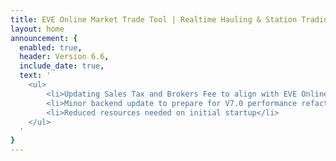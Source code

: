 ```yaml
---
title: EVE Online Market Trade Tool | Realtime Hauling & Station Trading
layout: home
announcement: {
  enabled: true,
  header: Version 6.6,
  include_date: true,
  text: '
    <ul>
        <li>Updating Sales Tax and Brokers Fee to align with EVE Online Update</li>
        <li>Minor backend update to prepare for V7.0 performance refactoring in the coming months</li>
        <li>Reduced resources needed on initial startup</li>
    </ul>
  '
}
---
```

